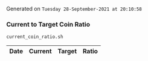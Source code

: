 Generated on `Tuesday 28-September-2021 at 20:10:58`

### Current to Target Coin Ratio
`current_coin_ratio.sh`

Date|Current|Target|Ratio
---|---|---|---
